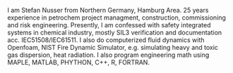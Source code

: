 <!---
snusser is a ✨ special ✨ repository because its `README.md` (this file) appears on your GitHub profile.
You can click the Preview link to take a look at your changes.
--->
I am Stefan Nusser from Northern Germany, Hamburg Area.
25 years experience in petrochem project managment, construction, commissioning and risk engineering.
Presently, I am confessed with safety integrated systems in chemical industry, mostly SIL3 verification and documentation acc. IEC51508/IEC61511. 
I also do computerized fluid dynamics with Openfoam, NIST Fire Dynamic Simulator, e.g. simulating heavy and toxic gas dispersion, heat radiation.
I also program engineering math using MAPLE, MATLAB, PHYTHON, C++, R, FORTRAN.
